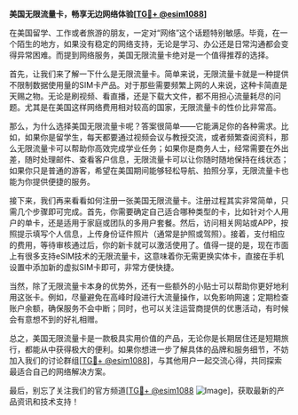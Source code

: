 **美国无限流量卡，畅享无边网络体验[[TG💪+ @esim1088](https://t.me/s/esim1088)]**

在美国留学、工作或者旅游的朋友，一定对“网络”这个话题特别敏感。毕竟，在一个陌生的地方，如果没有稳定的网络支持，无论是学习、办公还是日常沟通都会变得异常困难。而提到网络服务，美国无限流量卡绝对是一个值得推荐的选择。

首先，让我们来了解一下什么是无限流量卡。简单来说，无限流量卡就是一种提供不限制数据使用量的SIM卡产品。对于那些需要频繁上网的人来说，这种卡简直是天赐之物。无论是刷视频、看直播，还是下载大文件，都不用担心流量耗尽的问题。尤其是在美国这样网络费用相对较高的国家，无限流量卡的性价比非常高。

那么，为什么选择美国无限流量卡呢？答案很简单——它能满足你的各种需求。比如，如果你是留学生，每天都要通过视频会议与教授交流，或者频繁查阅资料，那么无限流量卡可以帮助你高效完成学业任务；如果你是商务人士，经常需要在外出差，随时处理邮件、查看客户信息，无限流量卡可以让你随时随地保持在线状态；如果你只是普通的游客，希望在美国期间能够轻松导航、拍照分享，无限流量卡也能为你提供便捷的服务。

接下来，我们再来看看如何注册一张美国无限流量卡。注册过程其实非常简单，只需几个步骤即可完成。首先，你需要确定自己适合哪种类型的卡，比如针对个人用户的单卡，还是适用于家庭或团队的多用户套餐。然后，访问相关网站或APP，按照提示填写个人信息，上传身份证件照片（通常是护照或驾照）。接着，支付相应的费用，等待审核通过后，你的新卡就可以激活使用了。值得一提的是，现在市面上有很多支持eSIM技术的无限流量卡，这意味着你无需更换实体卡，直接在手机设置中添加新的虚拟SIM卡即可，非常方便快捷。

当然，除了无限流量卡本身的优势外，还有一些额外的小贴士可以帮助你更好地利用这张卡。例如，尽量避免在高峰时段进行大流量操作，以免影响网速；定期检查账户余额，确保服务不会中断；同时，也可以关注运营商提供的优惠活动，有时候会有意想不到的好礼相赠。

总之，美国无限流量卡是一款极具实用价值的产品，无论你是长期居住还是短期旅行，都能从中获得极大的便利。如果你想进一步了解具体的品牌和服务细节，不妨加入我们的讨论群组[[TG💪+ @esim1088](https://t.me/s/esim1088)]，与其他用户一起交流心得，共同探索最适合自己的网络解决方案。

最后，别忘了关注我们的官方频道[[TG💪+ @esim1088](https://t.me/s/esim1088) ![Image](https://i.postimg.cc/4NQfJmqS/Snipaste-2025-05-13-00-14-12.png)]，获取最新的产品资讯和技术支持！